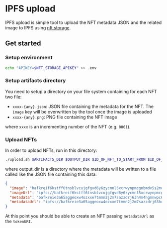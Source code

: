 # IPFS upload

IPFS upload is simple tool to upload the NFT metadata JSON and the related image to IPFS using [nft.storage](https://nft.storage).

## Get started

### Setup environment

```sh
echo "APIKEY=$NFT_STORAGE_APIKEY" >> .env
```

### Setup artifacts directory

You need to setup a directory on your file system containing for each NFT two file:

- `xxxx-{any}.json`: JSON file containing the metadata for the NFT. The `image` key will be overwritten by the tool once the image is uploaded
- `xxxx-{any}.png`: PNG file containing the NFT image

where `xxxx` is an incrementing number of the NFT (e.g. `0001`).

### Upload NFTs

In order to upload NFTs, run in this directory:

```sh
./upload.sh $ARTIFACTS_DIR $OUTPUT_DIR $ID_OF_NFT_TO_START_FROM $ID_OF_THE_LAST_NFT
```

where output_dir is a directory where the metadata will be written to a file called like the JSON file containing this data:

```json
{
  "image": "bafkreif6kstff6tnsblvcujgfgvd6y6zycmnl5xcrwynpmcgnbmdv5s2mq",
  "imageUrl": "ipfs://bafkreif6kstff6tnsblvcujgfgvd6y6zycmnl5xcrwynpmcgnbmdv5s2mq",
  "metadata": "bafkreie3a65aggeoxw4ozxxe7tmmn2j2m7sazzdrj63h4m4hgmnwpc6l2i",
  "metadataUrl": "ipfs://bafkreie3a65aggeoxw4ozxxe7tmmn2j2m7sazzdrj63h4m4hgmnwpc6l2i"
}
```

At this point you should be able to create an NFT passing `metadataUrl` as the `tokenURI`.
